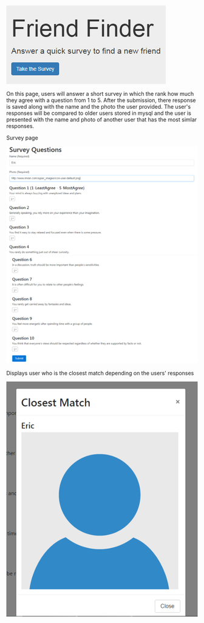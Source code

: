 ![Title](/assets/images/Friend-Finder.PNG)

On this page, users will answer a short survey in which the rank how much they agree with a question from 1 to 5. After the submission, there response is saved along with the name and the photo the user provided. The user's responses will be compared to older users stored in mysql and the user is presented with the name and photo of another user that has the most simlar responses.


Survey page

![Survey](/assets/images/Friend-Finder-Survey.PNG)
![Survey2](/assets/images/Friend-Finder-Survey2.PNG)


Displays user who is the closest match depending on the users' responses

![Match](/assets/images/Friend-Finder-Closest-Match.PNG)
